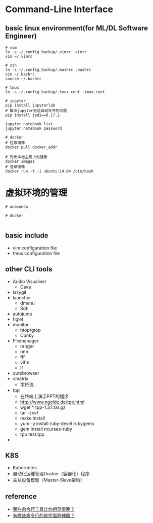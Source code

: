 # Command-Line Interface
## basic linux environment(for ML/DL Software Engineer)
```
# vim 
ln -s ~/.config_backup/.vimrc .vimrc
vim ~/.vimrc

# zsh
ln -s ~/.config_backup/.bashrc .bashrc
vim ~/.bashrc
source ~/.bashrc

# tmux
ln -s ~/.config_backup/.tmux.conf .tmux.conf

# jupyter
pip install jupyterlab
# 解决jupyter无法自动补齐的问题
pip install jedi==0.17.2

jupyter notebook list
jupyter notebook password

# docker
# 拉取镜像
docker pull docker_addr

# 列出本地主机上的镜像
docker images
# 登录镜像
docker run -t -i ubuntu:14.04 /bin/bash 

```
# 虚拟环境的管理
```
# anaconda

# docker


```


## basic include
* vim configuration file
* tmux configuration file
## other CLI tools
* Audio Visualiser
    * Cava
* lazygit
* launcher
    * dmenu
    * Rofi
* autojump
* figlet
* monitor
    * htop/gtop
    * Conky
* Filemanager
    * ranger
    * nnn
    * fff
    * vifm 
    * lf
* qutebrowser
* cmatrix
    * 字符流
* tpp
    * 在终端上演示PPT的程序
    * http://www.ngolde.de/tpp.html
    * wget * tpp-1.3.1.tar.gz
    * tar -zxvf
    * make install
    * yum -y install ruby-devel rubygems
    * gem install  ncurses-ruby
    * tpp test.tpp
*
## K8S
* Kubernetes 
* 自动化运维管理Docker（容器化）程序
* 主从设备模型（Master-Slave架构）


## reference
* [哪些命令行工具让你相见恨晚？](https://www.zhihu.com/question/41115077)
* [有哪些命令行的软件堪称神器？](https://www.zhihu.com/question/59227720)
